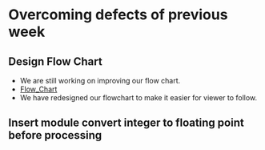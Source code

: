 # Overcoming defects of previous week
## Design Flow Chart
* We are still working on improving our flow chart.
* [Flow_Chart](https://app.diagrams.net/#G1kA1_bKQ5Bf97h6QeS8sBBDReIkf6xTDH)
* We have redesigned our flowchart to make it easier for viewer to follow.
## Insert module convert integer to floating point before processing
